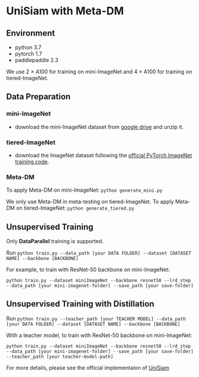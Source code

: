 # UniSiam with Meta-DM


## Environment
* python 3.7
* pytorch 1.7
* paddlepaddle 2.3


We use 2 $\times$ A100 for training on mini-ImageNet and 4 $\times$ A100 for training on tiered-ImageNet. 

## Data Preparation
### mini-ImageNet
* download the mini-ImageNet dataset from [google drive](https://drive.google.com/file/d/1BfEBMlrf5UT4aNOoJPaa83CgbGWZAAAk/view?usp=sharing) and unzip it.

### tiered-ImageNet
* download the ImageNet dataset following the [official PyTorch ImageNet training code](https://github.com/pytorch/examples/tree/master/imagenet).

### Meta-DM
To apply Meta-DM on mini-ImageNet: 
```python generate_mini.py```


We only use Meta-DM in meta-testing on tiered-ImageNet. To apply Meta-DM on tiered-ImageNet:
```python generate_tiered.py```

## Unsupervised Training

Only **DataParallel** training is supported.

Run 
```python train.py --data_path [your DATA FOLDER] --dataset [DATASET NAME] --backbone [BACKBONE] ```

For example, to train with ResNet-50 backbone on mini-ImageNet:
```
python train.py --dataset miniImageNet --backbone resnet50 --lrd_step --data_path [your mini-imagenet-folder] --save_path [your save-folder]
```


## Unsupervised Training with Distillation

Run 
```python train.py --teacher_path [your TEACHER MODEL] --data_path [your DATA FOLDER] --dataset [DATASET NAME] --backbone [BACKBONE] ```

With a teacher model, to train with ResNet-50 backbone on mini-ImageNet:
```
python train.py --dataset miniImageNet --backbone resnet50 --lrd_step --data_path [your mini-imagenet-folder] --save_path [your save-folder] --teacher_path [your teacher-model-path]
```


For more details, please see the official implementaion of [UniSiam](https://github.com/bbbdylan/unisiam)
